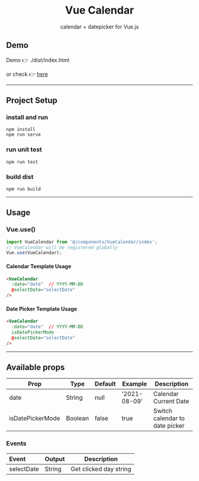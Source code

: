 <h1 align="center">Vue Calendar</h1>
<p align="center">calendar + datepicker for Vue.js</p>

## Demo
Demo 👉 ./dist/index.html

or check 👉 <a href="https://ghost.cs.nccu.edu.tw/~s9862/dist/">here</a>

___

## Project Setup 

### install and run

```
npm install
npm run serve
```

### run unit test
```
npm run test
```

### build dist

```
npm run build
```
___

## Usage

### Vue.use()

```javascript
import VueCalendar from '@/components/VueCalendar/index';
// VueCalendar will be registered globally
Vue.use(VueCalendar);
````
#### Calendar Template Usage
````html
<VueCalendar
  :date="date"  // YYYY-MM-DD
  @selectDate="selectDate"
/>
````
#### Date Picker Template Usage
````html
<VueCalendar
  :date="date"  // YYYY-MM-DD
  isDatePickerMode
  @selectDate="selectDate"
/>
````
---
## Available props
| Prop                          | Type            | Default     | Example     | Description                              |
|-------------------------------|-----------------|-------------|-------------|------------------------------------------|
| date                          | String          | null        | '2021-08-09'| Calendar Current Date                    |
| isDatePickerMode              | Boolean         | false       | true        | Switch calendar to date picker           |

### Events

| Event          | Output       | Description                                                        |
| :------------- | :------------- | :-----------------------------------------------------------: 
| selectDate |String| Get clicked day string

